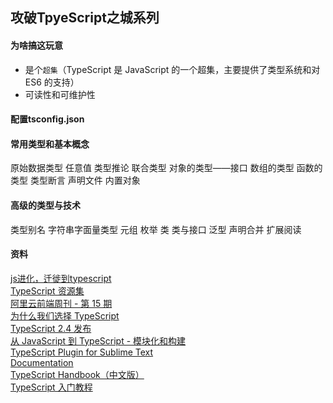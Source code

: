 
## 攻破TpyeScript之城系列


#### 为啥搞这玩意

- 是个`超集`（TypeScript 是 JavaScript 的一个超集，主要提供了类型系统和对 ES6 的支持）
- 可读性和可维护性

#### 配置tsconfig.json

#### 常用类型和基本概念

原始数据类型
任意值
类型推论
联合类型
对象的类型——接口
数组的类型
函数的类型
类型断言
声明文件
内置对象

#### 高级的类型与技术

类型别名
字符串字面量类型
元组
枚举
类
类与接口
泛型
声明合并
扩展阅读

#### 资料

[js进化，迁徙到typescript](https://segmentfault.com/a/1190000009630935)  
[TypeScript 资源集](https://segmentfault.com/a/1190000010130073)  
[阿里云前端周刊 - 第 15 期](https://segmentfault.com/a/1190000010115086)  
[为什么我们选择 TypeScript](https://redditblog.com/2017/06/30/why-we-chose-typescript/)  
[TypeScript 2.4 发布](https://blogs.msdn.microsoft.com/typescript/2017/06/27/announcing-typescript-2-4/)  
[从 JavaScript 到 TypeScript - 模块化和构建](https://segmentfault.com/a/1190000008996172)  
[TypeScript Plugin for Sublime Text](https://github.com/Microsoft/TypeScript-Sublime-Plugin)  
[Documentation](http://www.typescriptlang.org/docs/home.html)  
[TypeScript Handbook（中文版）](https://zhongsp.gitbooks.io/typescript-handbook/content/)  
[TypeScript 入门教程](https://ts.xcatliu.com/)  











